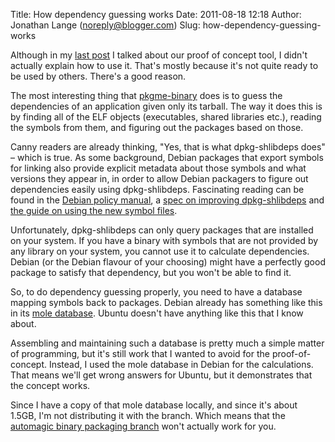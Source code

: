 Title: How dependency guessing works
Date: 2011-08-18 12:18
Author: Jonathan Lange (noreply@blogger.com)
Slug: how-dependency-guessing-works

Although in my [last
post](http://code.mumak.net/2011/08/automagic-packaging-of-binary-apps-for.html)
I talked about our proof of concept tool, I didn't actually explain how
to use it. That's mostly because it's not quite ready to be used by
others. There's a good reason.  
  
The most interesting thing that
[pkgme-binary](https://code.launchpad.net/~jml/+junk/pkgme-binary) does
is to guess the dependencies of an application given only its tarball.
The way it does this is by finding all of the ELF objects (executables,
shared libraries etc.), reading the symbols from them, and figuring out
the packages based on those.  
  
Canny readers are already thinking, "Yes, that is what dpkg-shlibdeps
does" – which is true. As some background, Debian packages that export
symbols for linking also provide explicit metadata about those symbols
and what versions they appear in, in order to allow Debian packagers to
figure out dependencies easily using dpkg-shlibdeps. Fascinating reading
can be found in the [Debian policy
manual](http://www.debian.org/doc/debian-policy/ch-sharedlibs.html), a
[spec on improving
dpkg-shlibdeps](http://wiki.debian.org/Projects/ImprovedDpkgShlibdeps)
and [the guide on using the new symbol
files](http://wiki.debian.org/UsingSymbolsFiles).  
  
Unfortunately, dpkg-shlibdeps can only query packages that are installed
on your system. If you have a binary with symbols that are not provided
by any library on your system, you cannot use it to calculate
dependencies. Debian (or the Debian flavour of your choosing) might have
a perfectly good package to satisfy that dependency, but you won't be
able to find it.  
  
So, to do dependency guessing properly, you need to have a database
mapping symbols back to packages. Debian already has something like this
in its [mole database](http://qa.debian.org/cgi-bin/mole/seedsymbols/).
Ubuntu doesn't have anything like this that I know about.  
  
Assembling and maintaining such a database is pretty much a simple
matter of programming, but it's still work that I wanted to avoid for
the proof-of-concept. Instead, I used the mole database in Debian for
the calculations. That means we'll get wrong answers for Ubuntu, but it
demonstrates that the concept works.  
  
Since I have a copy of that mole database locally, and since it's about
1.5GB, I'm not distributing it with the branch. Which means that the
[automagic binary packaging
branch](https://code.launchpad.net/~jml/+junk/pkgme-binary) won't
actually work for you.  
  

